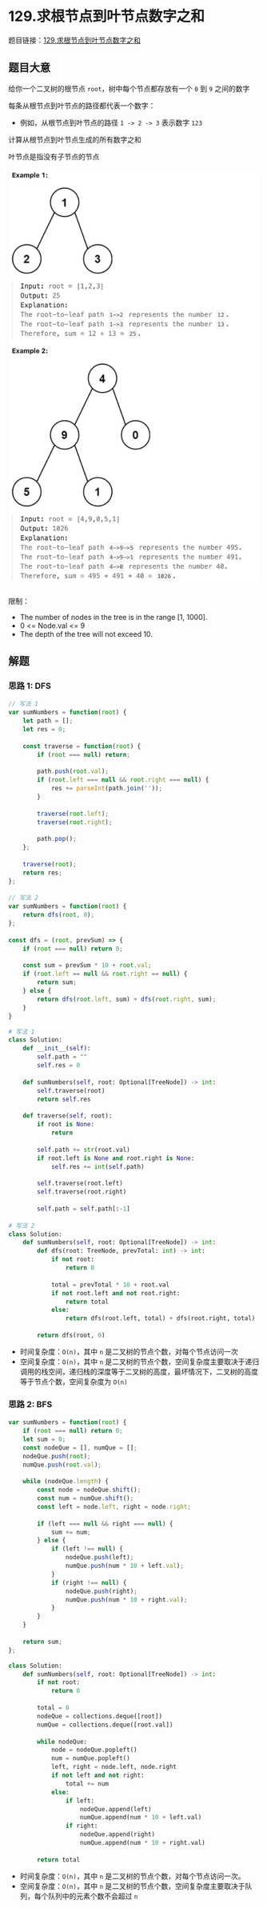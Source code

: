 # 129.求根节点到叶节点数字之和

题目链接：[129.求根节点到叶节点数字之和](https://leetcode.cn/problems/sum-root-to-leaf-numbers/)

## 题目大意

给你一个二叉树的根节点 `root`，树中每个节点都存放有一个 `0` 到 `9` 之间的数字

每条从根节点到叶节点的路径都代表一个数字：
- 例如，从根节点到叶节点的路径 `1 -> 2 -> 3` 表示数字 `123` 
  
计算从根节点到叶节点生成的所有数字之和 

叶节点是指没有子节点的节点

![alt text](https://github.com/donnapersonal/picx-images-hosting/raw/master/image.1lc73aoc4x.webp)

限制：
- The number of nodes in the tree is in the range [1, 1000].
- 0 <= Node.val <= 9
- The depth of the tree will not exceed 10.

## 解题

### 思路 1: DFS

```js
// 写法 1
var sumNumbers = function(root) {
    let path = [];
    let res = 0;

    const traverse = function(root) {
        if (root === null) return;

        path.push(root.val);
        if (root.left === null && root.right === null) {
            res += parseInt(path.join(''));
        }

        traverse(root.left);
        traverse(root.right);

        path.pop();
    };

    traverse(root);
    return res;
};

// 写法 2
var sumNumbers = function(root) {
    return dfs(root, 0);
};

const dfs = (root, prevSum) => {
    if (root === null) return 0;
    
    const sum = prevSum * 10 + root.val;
    if (root.left == null && root.right == null) {
        return sum;
    } else {
        return dfs(root.left, sum) + dfs(root.right, sum);
    }
}
```
```python
# 写法 1
class Solution:
    def __init__(self):
        self.path = ""
        self.res = 0

    def sumNumbers(self, root: Optional[TreeNode]) -> int:
        self.traverse(root)
        return self.res
    
    def traverse(self, root):
        if root is None:
            return
        
        self.path += str(root.val)
        if root.left is None and root.right is None:
            self.res += int(self.path)
        
        self.traverse(root.left)
        self.traverse(root.right)

        self.path = self.path[:-1]

# 写法 2
class Solution:
    def sumNumbers(self, root: Optional[TreeNode]) -> int:
        def dfs(root: TreeNode, prevTotal: int) -> int:
            if not root:
                return 0
            
            total = prevTotal * 10 + root.val
            if not root.left and not root.right:
                return total
            else:
                return dfs(root.left, total) + dfs(root.right, total)
        
        return dfs(root, 0)
```

- 时间复杂度：`O(n)`，其中 `n` 是二叉树的节点个数，对每个节点访问一次
- 空间复杂度：`O(n)`，其中 `n` 是二叉树的节点个数，空间复杂度主要取决于递归调用的栈空间，递归栈的深度等于二叉树的高度，最坏情况下，二叉树的高度等于节点个数，空间复杂度为 `O(n)`

### 思路 2: BFS

```js
var sumNumbers = function(root) {
    if (root === null) return 0;
    let sum = 0;
    const nodeQue = [], numQue = [];
    nodeQue.push(root);
    numQue.push(root.val);

    while (nodeQue.length) {
        const node = nodeQue.shift();
        const num = numQue.shift();
        const left = node.left, right = node.right;

        if (left === null && right === null) {
            sum += num;
        } else {
            if (left !== null) {
                nodeQue.push(left);
                numQue.push(num * 10 + left.val);
            }
            if (right !== null) {
                nodeQue.push(right);
                numQue.push(num * 10 + right.val);
            }
        }
    }

    return sum;
};
```
```python
class Solution:
    def sumNumbers(self, root: Optional[TreeNode]) -> int:
        if not root:
            return 0
        
        total = 0
        nodeQue = collections.deque([root])
        numQue = collections.deque([root.val])

        while nodeQue:
            node = nodeQue.popleft()
            num = numQue.popleft()
            left, right = node.left, node.right
            if not left and not right:
                total += num
            else:
                if left:
                    nodeQue.append(left)
                    numQue.append(num * 10 + left.val)
                if right:
                    nodeQue.append(right)
                    numQue.append(num * 10 + right.val)

        return total
```

- 时间复杂度：`O(n)`，其中 `n` 是二叉树的节点个数，对每个节点访问一次。
- 空间复杂度：`O(n)`，其中 `n` 是二叉树的节点个数，空间复杂度主要取决于队列，每个队列中的元素个数不会超过 `n`
